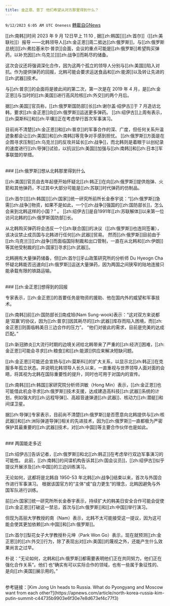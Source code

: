 ```yaml
---
title: 金正恩、普丁 他们希望从对方那里得到什么？
---
```

`9/12/2023 6:05 AM UTC Oneness` [轉載自GNews](https://gnews.org/articles/1678481)

[[zh:南韩]]时间 2023 年 9 月 12日早上 11:10 , 据[[zh:韩国]][[zh:首尔]]（[[zh:美联社]]）报导 ——北韩领导人[[zh:金正恩]]周二抵达[[zh:俄罗斯]]，与[[zh:俄罗斯总统]][[zh:弗拉基米尔·普京]]会面，会议的重点可能是[[zh:俄罗斯]]希望购买弹药，以补充因[[zh:乌克兰]][[zh:战争]]而耗尽的储备。

这次会议还将强调深化合作，因为这两个孤立的领导人分别与[[zh:美国]]陷入对抗。作为提供弹药的回报，北韩可能会要求运送食品和[[zh:能源]]以及转让先进的[[zh:武器]]技术。

与[[zh:普京]]的会面将是彼此间的第二次，第一次是在 2019 年 4 月，是[[zh:金正恩]]与当时的[[zh:美国]]进行高风险核[[zh:外交]]的两个月后。 

据[[zh:美国]]官员称，[[zh:俄罗斯国防部]]长[[zh:谢尔盖·绍伊古]]于 7 月造访北韩，要求[[zh:金正恩]]向[[zh:俄罗斯]]运送更多弹药。 [[zh:绍伊古]]上周有表示，[[zh:莫斯科]]和[[zh:平壤]]正在考虑举行首次军事演习。

目前尚不清楚[[zh:金正恩]]和[[zh:普京]]的军事合作的深、广度，但任何关系升温迹象都会让[[zh:美国]]和[[zh:南韩]]等竞争对手感到担忧。 [[zh:俄罗斯]]方面是在企图寻求压制[[zh:乌克兰]]的反攻并延长[[zh:战争]]，而北韩则是着眼于以创纪录的速度进行[[zh:导弹]]试验，以抗议[[zh:美国]]加强与[[zh:南韩]]和[[zh:日本]]军事联盟的举措。 

</br>
### [[zh:俄罗斯]]想从北韩那里得到什么

[[zh:美国]]官员自去年起便开始怀疑北[[zh:韩正]]在向[[zh:俄罗斯]]提供炮弹、火箭和其他弹药，不过其中大部分可能是[[zh:苏联]]时代弹药的仿制品。

[[zh:首尔]][[zh:韩国]][[zh:国家]]统一研究所前所长金泰宇说：“[[zh:俄罗斯]]急需[[zh:战争]]物资，如果不是如此，一个[[zh:战争]]强国的[[zh:国防部长]]，怎么会来到北韩这样的小国？” 。 [[zh:绍伊古]]是自1991年[[zh:苏联解体]]以来第一位访问北韩的[[zh:俄罗斯国防部]]长。

从北韩购买弹药将会违反一个[[zh:联合国]]的决议（[[zh:俄罗斯]]也连同签署），该决议禁止成员国与北韩进行任何[[zh:武器]]贸易。 然而[[zh:俄罗斯]]目前由于[[zh:乌克兰]][[zh:战争]]而面临国际制裁和出口管制，一直在从北韩和[[zh:伊朗]]等其他受制裁的[[zh:国家]]寻求[[zh:武器]]。

北韩拥有大量弹药储备，但[[zh:首尔]]牙山政策研究所的分析师 Du Hyeogn Cha 怀疑北韩能否迅速向[[zh:俄罗斯]]运送大量弹药，因为两国之间狭窄的陆地连接只能承载有限的铁路运输。

</br>
### [[zh:金正恩]]想得到的回报

专家表示，[[zh:金正恩]]的首要任务是物资的援助、他在国内外的威望和军事技术。

[[zh:南韩]]前[[zh:国防部长]]南成旭(Nam Sung-wook)表示：“这对双方来说都是‘双赢’的协议，因为[[zh:普京]]因其耗尽的[[zh:武器]]库存而陷入困境，而[[zh:金正恩]]则面临韩美日三边合作的压力”。 “他们对彼此的需求，目前是完美的达成匹配。”

[[zh:新冠肺炎]]大流行时期的边境关闭给北韩带来了严重的[[zh:经济]]困难，[[zh:金正恩]]可能会寻求[[zh:粮食]]和[[zh:能源]]供应来解决短缺问题。

[[zh:金正恩]]可能还会宣扬与[[zh:莫斯科]]的扩大关系，以显示北[[zh:韩正]]在克服多年孤立状态。并说明北韩领导人长久以来，一直重视与世界领导人面对面的会晤，将其视为北韩在国际重要性的提升，同时也可用于对国内的宣传。

[[zh:南韩]][[zh:韩国]]家研究院分析师洪敏（Hong Min）表示，[[zh:金正恩]]也可能借此机会寻求[[zh:俄罗斯]]技术支援，达成建造高科技[[zh:武器]]系统的计划，例如强大的[[zh:远程导弹]]、高超音速弹道[[zh:武器]]、核动力[[zh:潜艇]]和间谍卫星。

据[[zh:导弹]]专家表示，目前尚不清楚[[zh:俄罗斯]]是否愿意向北韩提供与[[zh:核武器]]和[[zh:洲际弹道导弹]]相关的先进技术，因为[[zh:俄罗斯]]一直都极为严密保护其最重要的[[zh:武器]]技术，对[[zh:中国]]等主要合作伙伴也是如此。

</br>
### 两国能走多近

[[zh:绍伊古]]告诉记者，[[zh:俄罗斯]]和北[[zh:韩正]]在考虑举行双边军事演习的可能性。 此前，[[zh:南韩]]的间谍机构告诉其[[zh:国会议员]]，[[zh:绍伊古]]似乎提议开展涉及[[zh:中国]]的三边训练演习。

无论如何，这都将是北韩自 1950-53 年北韩[[zh:战争]]结束以来，首次与外国合作进行军事演习。 根据该国官方的“主体”或“自力更生”的理念，北韩因避免与外国军队进行训练。

前[[zh:国家]]统一研究所所长金泰宇表示，持续扩大的韩美日安全合作可能会促使[[zh:金正恩]]打破这一禁忌，首次与[[zh:俄罗斯]]和[[zh:中国]]举行演习。

但现为高丽大学教授的南（Nam）表示，北韩不太可能接受这一提议，因为这可能会使其更加依赖[[zh:中国]]和[[zh:俄罗斯]]。

[[zh:首尔]]梨花女子大学教授朴元坤（Park Won Go）表示，现在就预测[[zh:金正恩]]的[[zh:外交]]行为，除了表现出对[[zh:美国]]的蔑视之外，还能产生什么效果尚言之过早。

朴说：“无论如何，北韩和[[zh:俄罗斯]]都需要表明他们正在共同努力，他们正在强化合作关系”。他们 也“确实有可以实际合作的领域，也有一些属于象征性的、是向[[zh:美国]]展示用的。”

</br>
参考链接：[Kim Jong Un heads to Russia. What do Pyongyang and Moscow want from each other?](https://apnews.com/article/north-korea-russia-kim-putin-summit-c44735b9903e6f30e7e8d673ef4c77f3)
